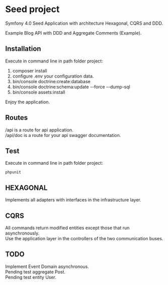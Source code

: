 # Seed project
Symfony 4.0 Seed Application with architecture Hexagonal, CQRS and DDD.

Example Blog API with DDD and Aggregate Comments (Example).

Installation
------------ 

Execute in command line in path folder project:

  1. composer install
  2. configure .env your configuration data. 
  3. bin/console doctrine:create:database
  4. bin/console doctrine:schema:update --force --dump-sql
  5. bin/console assets:install

Enjoy the application.
  
Routes
------------

/api is a route for api application. <br />
/api/doc is a route for your api swagger documentation.


Test
------------
Execute in command line in path folder project:

    phpunit

HEXAGONAL
------------
Implements all adapters with interfaces in the infrastructure layer. <br />


CQRS
------------
All commands return modified entities except those that run asynchronously. <br />
Use the application layer in the controllers of the two communication buses. <br />


TODO
------------
Implement Event Domain asynchronous. <br />
Pending test aggregate Post.  <br />
Pending test entity User.  <br />
